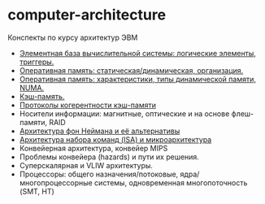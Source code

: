 # computer-architecture
Конспекты по курсу архитектур ЭВМ

- [Элементная база вычислительной системы: логические элементы, триггеры.](https://github.com/DespairedController/computer-architecture/blob/master/1_1/1_1.pdf)
- [Оперативная память: статическая/динамическая, организация.](https://github.com/DespairedController/computer-architecture/blob/master/1_2/1_2.pdf)
- [Оперативная память: характеристики, типы динамической памяти, NUMA.](https://github.com/DespairedController/computer-architecture/blob/master/1_3/1_3.pdf)
- [Кэш-память.](https://github.com/DespairedController/computer-architecture/blob/master/1_4/1_4.pdf)
- [Протоколы когерентности кэш-памяти](https://github.com/DespairedController/computer-architecture/blob/master/1_5/1_5.pdf)
- Носители информации: магнитные, оптические и на основе флеш-памяти, RAID
- [Архитектура фон Неймана и её альтернативы](https://github.com/DespairedController/computer-architecture/blob/master/2_1/2_1.pdf)
- [Архитектура набора команд (ISA) и микроархитектура](https://github.com/DespairedController/computer-architecture/blob/master/2_2/2_2.pdf)
- Конвейерная архитектура, конвейер MIPS
- Проблемы конвейера (hazards) и пути их решения.
- Суперскалярная и VLIW архитектуры.
- Процессоры: общего назначения/потоковые, ядра/многопроцессорные системы, одновременная многопоточность (SMT, HT)    
